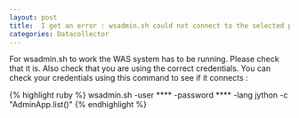 ```yaml
---
layout: post
title:  I get an error : wsadmin.sh could not connect to the selected profile when I run the data collector
categories: Datacollector
---
```


For wsadmin.sh to work the WAS system has to be running. Please check that it is. Also check that you are using the correct credentials. You can check your credentials using this command to see if it connects : 

{% highlight ruby %}
wsadmin.sh  -user  ****  -password  ****  -lang  jython  -c  "AdminApp.list()"
{% endhighlight %}

